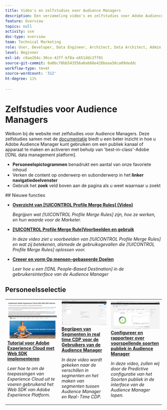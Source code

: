 ```yaml
---
title: Video's en zelfstudies over Audience Managers
description: Een verzameling video's en zelfstudies voor Adobe Audience Manager.
feature: Overview
topics: null
activity: use
doc-type: overview
team: Technical Marketing
role: User, Developer, Data Engineer, Architect, Data Architect, Admin, Leader
level: Beginner
exl-id: c6aa264c-30ce-42ff-bf8a-e651ddc2ff01
source-git-commit: 8a0bc70bb543556a0ab68e428beaa58ca09deddc
workflow-type: tm+mt
source-wordcount: '312'
ht-degree: 11%

---
```


# Zelfstudies voor Audience Managers

Welkom bij de website met zelfstudies voor Audience Managers. Deze zelfstudies samen met de [documentatie](https://experienceleague.adobe.com/docs/audience-manager/user-guide/aam-home.html) biedt u een beter inzicht in hoe u Adobe Audience Manager kunt gebruiken om een publiek kanaal of apparaat te maken en activeren met behulp van &#39;best-in-class&#39;-Adobe [!DNL data management platform].

* **Personeelspictogrammen** benadrukt een aantal van onze favoriete inhoud
* Verken de content op onderwerp en subonderwerp in het **linker navigatiedeelvenster**
* Gebruik het **zoek** veld boven aan de pagina als u weet waarnaar u zoekt

<div id="whats-new-section">
## Nieuwe functies

* **[Overzicht van [!UICONTROL Profile Merge Rules] (Video)](build-and-manage-audiences/profile-merge/overview-of-profile-merge-rules.md)**

   *Begrijpen wat [!UICONTROL Profile Merge Rules] zijn, hoe ze werken, en hun waarde voor de Marketer.*

* **[[!UICONTROL Profile Merge Rule]Voorbeelden en gebruik](build-and-manage-audiences/profile-merge/profile-merge-rule-examples-and-use-cases.md)**

   *In deze video ziet u voorbeelden van [!UICONTROL Profile Merge Rules] en wat zij betekenen, alsmede de gebruiksgevallen die [!UICONTROL Profile Merge Rules] oplossen voor.*

* **[Creeer en vorm Op mensen-gebaseerde Doelen](data-activation/people-based-destinations/create-and-configure-people-based-destinations.md)**

   *Leer hoe u een [!DNL People-Based Destination] in de gebruikersinterface van de Audience Manager*
</div>

<div id="recs-overview-body-1"></div>
<div id="recs-overview-body-2"></div>
<div id="recs-overview-body-3"></div>
<div id="recs-overview-body-4"></div>
<div id="recs-overview-body-5"></div>
<div id="recs-overview-body-6"></div>

<div id="staff-picks-section">

## Personeelsselectie

<table>
<tr>
  <td>
    <a href="https://experienceleague.adobe.com/docs/platform-learn/implement-web-sdk/overview.html">
      <img alt="miniatuurafbeelding voor de zelfstudie 'Adobe Experience Cloud met Web SDK implementeren'" src="assets/implement-web-sdk.jpg" />
    </a>
    <div>
      <a href="https://experienceleague.adobe.com/docs/platform-learn/implement-web-sdk/overview.html">
    <strong>Tutorial voor Adobe Experience Cloud met Web SDK implementeren</strong>
    </a>
    </div>
    <p>
    <em>Leer hoe te om de toepassingen van Experience Cloud uit te voeren gebruikend het Web SDK van Adobe Experience Platform.</em>
    <p>
  </td>
  <td>
    <a href="https://experienceleague.adobe.com/docs/audience-manager-learn/tutorials/other-integrations/integrating-with-rtcdp/rtcdp-segments-for-aam-users.html">
      <img alt="miniatuurafbeelding voor de zelfstudie 'Segmenten in real-time CDP begrijpen'" src="assets/331901.jpg" />
    </a>
    <div>
      <a href="https://experienceleague.adobe.com/docs/audience-manager-learn/tutorials/other-integrations/integrating-with-rtcdp/rtcdp-segments-for-aam-users.html">
    <strong>Begrijpen van Segmenten in real time CDP voor de Gebruikers van de Audience Manager</strong>
    </a>
    </div>
    <p>
    <em>In deze video wordt gekeken naar de verschillen in segmenten en het maken van segmenten tussen Audience Manager en Real-Time CDP.</em>
    <p>
  </td>
  <td>
    <a href="https://experienceleague.adobe.com/docs/audience-manager-learn/tutorials/build-and-manage-audiences/algorithmic-models/configure-and-report-on-predictive-audiences.html">
      <img alt="miniatuurafbeelding voor de zelfstudie 'Configure and report on Predictive Audiences in Audience Manager'" src="assets/33630.jpg" />
    </a>
    <div>
      <a href="https://experienceleague.adobe.com/docs/audience-manager-learn/tutorials/build-and-manage-audiences/algorithmic-models/configure-and-report-on-predictive-audiences.html">
    <strong>Configureer en rapporteer over voorspellende soorten publiek in Audience Manager</strong>
    </a>
    </div>
    <p>
    <em>In deze video, zullen wij door de Predictive configuratie van het Soorten publiek in de interface van de Audience Manager lopen.</em>
    <p>
  </td>
</tr>
</table>
</div>
